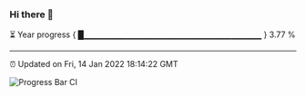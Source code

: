 ### Hi there 👋

⏳ Year progress { █▁▁▁▁▁▁▁▁▁▁▁▁▁▁▁▁▁▁▁▁▁▁▁▁▁▁▁▁▁ } 3.77 %

---

⏰ Updated on Fri, 14 Jan 2022 18:14:22 GMT

![Progress Bar CI](https://github.com/liununu/liununu/workflows/Progress%20Bar%20CI/badge.svg)
